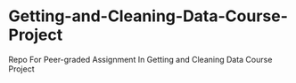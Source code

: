 # Getting-and-Cleaning-Data-Course-Project
Repo For Peer-graded Assignment In Getting and Cleaning Data Course Project
